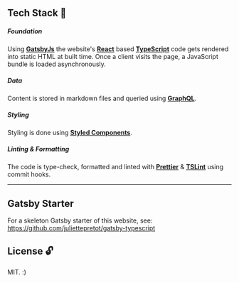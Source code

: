 ## Tech Stack 🥞

##### Foundation

Using **[GatsbyJs](https://github.com/gatsbyjs/gatsby)** the website's **[React](https://github.com/facebook/react)** based **[TypeScript](https://www.typescriptlang.org/)** code gets rendered into static HTML at built time. Once a client visits the page, a JavaScript bundle is loaded asynchronously.

##### Data

Content is stored in markdown files and queried using [**GraphQL**](https://graphql.org/).

##### Styling

Styling is done using [**Styled Components**](https://www.styled-components.com).

##### Linting & Formatting

The code is type-check, formatted and linted with **[Prettier](https://github.com/prettier/prettier)** & **[TSLint](https://palantir.github.io/tslint/)** using commit hooks.

---

## Gatsby Starter

For a skeleton Gatsby starter of this website, see: https://github.com/juliettepretot/gatsby-typescript

## License 🔓

MIT. :)
